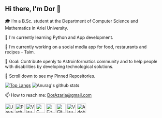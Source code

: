## Hi there, I'm Dor 👋

🎓 I’m a B.Sc. student at the Department of Computer Science and Mathematics in Ariel University.

🌱 I'm currently learning Python and App development.

🔭 I’m currently working on a social media app for food, restaurants and recipes - Taim. 

🎯 Goal: Contribute openly to Astroinformatics community and to help people with disabilities by developing technological solutions.

📌 Scroll down to see my Pinned Repositories.

[![Top Langs](https://github-readme-stats.vercel.app/api/top-langs/?username=DorAzaria&layout=compact&theme=yeblu)](https://github.com/anuraghazra/github-readme-stats) 
![Anurag's github stats](https://github-readme-stats.vercel.app/api?username=DorAzaria&show_icons=true&hide=issues&theme=yeblu&line_height=24)

📫 How to reach me: DorAzaria@gmail.com

<a href="https://www.java.com/" title="Java"><img src="https://github.com/tomchen/stack-icons/blob/master/logos/java.svg" alt="Java" width="30px" height="30px"></a>
<a href="https://www.python.org/" title="Python"><img src="https://github.com/tomchen/stack-icons/blob/master/logos/python.svg" alt="Python" width="30px" height="30px"></a>
<a title="Android Studio"><img src="https://upload.wikimedia.org/wikipedia/commons/thumb/3/34/Android_Studio_icon.svg/768px-Android_Studio_icon.svg.png" alt="Visual Studio Code" width="30px" height="30px"></a>
<a href="https://en.wikipedia.org/wiki/C_(programming_language)" title="C"><img src="https://github.com/tomchen/stack-icons/blob/master/logos/c.svg" alt="C" width="30px" height="30px"></a>
<a href="https://isocpp.org/" title="C++"><img src="https://github.com/tomchen/stack-icons/blob/master/logos/c-plusplus.svg" alt="C++" width="30px" height="30px"></a>
<a href="https://git-scm.com/" title="Git"><img src="https://github.com/tomchen/stack-icons/blob/master/logos/git-icon.svg" alt="Git" width="30px" height="30px"></a>
<a href="https://code.visualstudio.com/" title="Visual Studio Code"><img src="https://github.com/tomchen/stack-icons/blob/master/logos/visual-studio-code.svg" alt="Visual Studio Code" width="30px" height="30px"></a>
<a href="https://www.adobe.com/products/photoshop.html" title="Adobe Photoshop"><img src="https://github.com/tomchen/stack-icons/blob/master/logos/adobe-photoshop.svg" alt="Adobe Photoshop" width="30px" height="30px"></a>
